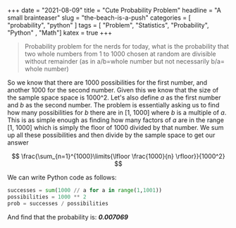 +++
date = "2021-08-09"
title = "Cute Probability Problem"
headline = "A small brainteaser"
slug = "the-beach-is-a-push"
categories = [ "probability", "python" ]
tags = [ "Problem", "Statistics", "Probability", "Python" , "Math"]
katex = true
+++

> Probability problem for the nerds for today, what is the probability that two whole numbers from 1 to 1000 chosen at random are divisible without remainder (as in a/b=whole number but not necessarily b/a= whole number)

So we know that there are 1000 possibilities for the first number, and another 1000 for the second number. Given this we know that the size of the sample space space is 1000^2. Let's also define *a* as the first number and *b* as the second number. The problem is essentially asking us to find how many possibilities for *b* there are in [1, 1000] where *b* is a multiple of *a*. This is as simple enough as finding how many factors of *a* are in the range [1, 1000] which is simply the floor of 1000 divided by that number. We sum up all these possibilities and then divide by the sample space to get our answer

$$
\frac{\sum_{n=1}^{1000}\limits{\lfloor \frac{1000}{n} \rfloor}}{1000^2}
$$

We can write Python code as follows:

```python
successes = sum(1000 // a for a in range(1,1001))
possibilities = 1000 ** 2
prob = successes / possibilities
```

And find that the probability is: ***0.007069***
